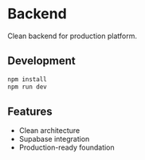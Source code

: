 # Backend

Clean backend for production platform.

## Development

```bash
npm install
npm run dev
```

## Features

- Clean architecture
- Supabase integration
- Production-ready foundation
